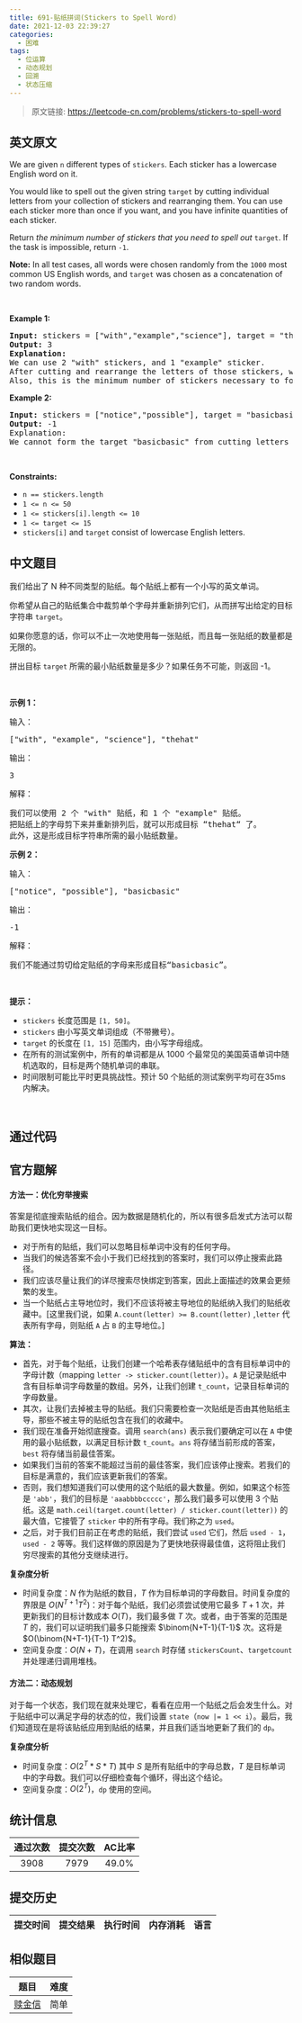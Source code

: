 ```yaml
---
title: 691-贴纸拼词(Stickers to Spell Word)
date: 2021-12-03 22:39:27
categories:
  - 困难
tags:
  - 位运算
  - 动态规划
  - 回溯
  - 状态压缩
---
```


> 原文链接: https://leetcode-cn.com/problems/stickers-to-spell-word


## 英文原文
<div><p>We are given <code>n</code> different types of <code>stickers</code>. Each sticker has a lowercase English word on it.</p>

<p>You would like to spell out the given string <code>target</code> by cutting individual letters from your collection of stickers and rearranging them. You can use each sticker more than once if you want, and you have infinite quantities of each sticker.</p>

<p>Return <em>the minimum number of stickers that you need to spell out </em><code>target</code>. If the task is impossible, return <code>-1</code>.</p>

<p><strong>Note:</strong> In all test cases, all words were chosen randomly from the <code>1000</code> most common US English words, and <code>target</code> was chosen as a concatenation of two random words.</p>

<p>&nbsp;</p>
<p><strong>Example 1:</strong></p>

<pre>
<strong>Input:</strong> stickers = [&quot;with&quot;,&quot;example&quot;,&quot;science&quot;], target = &quot;thehat&quot;
<strong>Output:</strong> 3
<strong>Explanation:</strong>
We can use 2 &quot;with&quot; stickers, and 1 &quot;example&quot; sticker.
After cutting and rearrange the letters of those stickers, we can form the target &quot;thehat&quot;.
Also, this is the minimum number of stickers necessary to form the target string.
</pre>

<p><strong>Example 2:</strong></p>

<pre>
<strong>Input:</strong> stickers = [&quot;notice&quot;,&quot;possible&quot;], target = &quot;basicbasic&quot;
<strong>Output:</strong> -1
Explanation:
We cannot form the target &quot;basicbasic&quot; from cutting letters from the given stickers.
</pre>

<p>&nbsp;</p>
<p><strong>Constraints:</strong></p>

<ul>
	<li><code>n == stickers.length</code></li>
	<li><code>1 &lt;= n &lt;= 50</code></li>
	<li><code>1 &lt;= stickers[i].length &lt;= 10</code></li>
	<li><code>1 &lt;= target &lt;= 15</code></li>
	<li><code>stickers[i]</code> and <code>target</code> consist of lowercase English letters.</li>
</ul>
</div>

## 中文题目
<div><p>我们给出了 N 种不同类型的贴纸。每个贴纸上都有一个小写的英文单词。</p>

<p>你希望从自己的贴纸集合中裁剪单个字母并重新排列它们，从而拼写出给定的目标字符串 <code>target</code>。</p>

<p>如果你愿意的话，你可以不止一次地使用每一张贴纸，而且每一张贴纸的数量都是无限的。</p>

<p>拼出目标&nbsp;<code>target</code> 所需的最小贴纸数量是多少？如果任务不可能，则返回 -1。</p>

<p>&nbsp;</p>

<p><strong>示例 1：</strong></p>

<p>输入：</p>

<pre>[&quot;with&quot;, &quot;example&quot;, &quot;science&quot;], &quot;thehat&quot;
</pre>

<p>输出：</p>

<pre>3
</pre>

<p>解释：</p>

<pre>我们可以使用 2 个 &quot;with&quot; 贴纸，和 1 个 &quot;example&quot; 贴纸。
把贴纸上的字母剪下来并重新排列后，就可以形成目标 &ldquo;thehat&ldquo; 了。
此外，这是形成目标字符串所需的最小贴纸数量。
</pre>

<p><strong>示例 2：</strong></p>

<p>输入：</p>

<pre>[&quot;notice&quot;, &quot;possible&quot;], &quot;basicbasic&quot;
</pre>

<p>输出：</p>

<pre>-1
</pre>

<p>解释：</p>

<pre>我们不能通过剪切给定贴纸的字母来形成目标&ldquo;basicbasic&rdquo;。
</pre>

<p>&nbsp;</p>

<p><strong>提示：</strong></p>

<ul>
	<li><code>stickers</code> 长度范围是&nbsp;<code>[1, 50]</code>。</li>
	<li><code>stickers</code> 由小写英文单词组成（不带撇号）。</li>
	<li><code>target</code> 的长度在&nbsp;<code>[1, 15]</code>&nbsp;范围内，由小写字母组成。</li>
	<li>在所有的测试案例中，所有的单词都是从 1000 个最常见的美国英语单词中随机选取的，目标是两个随机单词的串联。</li>
	<li>时间限制可能比平时更具挑战性。预计 50 个贴纸的测试案例平均可在35ms内解决。</li>
</ul>

<p>&nbsp;</p>
</div>

## 通过代码
<RecoDemo>
</RecoDemo>


## 官方题解
####  方法一：优化穷举搜索 
答案是彻底搜索贴纸的组合。因为数据是随机化的，所以有很多启发式方法可以帮助我们更快地实现这一目标。 
- 对于所有的贴纸，我们可以忽略目标单词中没有的任何字母。
-  当我们的候选答案不会小于我们已经找到的答案时，我们可以停止搜索此路径。 
- 我们应该尽量让我们的详尽搜索尽快绑定到答案，因此上面描述的效果会更频繁的发生。 
- 当一个贴纸占主导地位时，我们不应该将被主导地位的贴纸纳入我们的贴纸收藏中。[这里我们说，如果 `A.count(letter) >= B.count(letter)` ,`letter` 代表所有字母，则贴纸 `A` 占 `B` 的主导地位。] 

**算法：**
- 首先，对于每个贴纸，让我们创建一个哈希表存储贴纸中的含有目标单词中的字母计数（mapping `letter -> sticker.count(letter)`）。`A` 是记录贴纸中含有目标单词字母数量的数组。另外，让我们创建 `t_count`，记录目标单词的字母数量。 
- 其次，让我们去掉被主导的贴纸。我们只需要检查一次贴纸是否由其他贴纸主导，那些不被主导的贴纸包含在我们的收藏中。 
- 我们现在准备开始彻底搜查。调用 `search(ans)` 表示我们要确定可以在 `A` 中使用的最小贴纸数，以满足目标计数 `t_count`。`ans` 将存储当前形成的答案，`best` 将存储当前最佳答案。 
- 如果我们当前的答案不能超过当前的最佳答案，我们应该停止搜索。若我们的目标是满意的，我们应该更新我们的答案。 
- 否则，我们想知道我们可以使用的这个贴纸的最大数量。例如，如果这个标签是 `'abb'`，我们的目标是 `'aaabbbbccccc'`，那么我们最多可以使用 3 个贴纸。这是 `math.ceil(target.count(letter) / sticker.count(letter))` 的最大值，它接管了 `sticker` 中的所有字母。我们称之为 `used`。 
- 之后，对于我们目前正在考虑的贴纸，我们尝试 `used` 它们，然后 `used - 1`，`used - 2` 等等。我们这样做的原因是为了更快地获得最佳值，这将阻止我们穷尽搜索的其他分支继续进行。 


**复杂度分析**

* 时间复杂度：$N$ 作为贴纸的数目，$T$ 作为目标单词的字母数目。时间复杂度的界限是 $O(N^{T+1} T^2)$：对于每个贴纸，我们必须尝试使用它最多 $T+1$ 次，并更新我们的目标计数成本 $O(T)$，我们最多做 $T$ 次。或者，由于答案的范围是 $T$ 的，我们可以证明我们最多只能搜索 $\binom{N+T-1}{T-1}$ 次。这将是 $O(\binom{N+T-1}{T-1} T^2)$。
* 空间复杂度：$O(N+T)$，在调用 `search` 时存储 `stickersCount`、`targetcount` 并处理递归调用堆栈。


####  方法二：动态规划
对于每一个状态，我们现在就来处理它，看看在应用一个贴纸之后会发生什么。对于贴纸中可以满足字母的状态的位，我们设置 `state`（`now |= 1 << i`）。最后，我们知道现在是将该贴纸应用到贴纸的结果，并且我们适当地更新了我们的 `dp`。

**复杂度分析**

* 时间复杂度：$O(2^T * S * T)$ 其中 $S$ 是所有贴纸中的字母总数，$T$ 是目标单词中的字母数。我们可以仔细检查每个循环，得出这个结论。 
* 空间复杂度：$O(2^T)$，`dp` 使用的空间。

## 统计信息
| 通过次数 | 提交次数 | AC比率 |
| :------: | :------: | :------: |
|    3908    |    7979    |   49.0%   |

## 提交历史
| 提交时间 | 提交结果 | 执行时间 |  内存消耗  | 语言 |
| :------: | :------: | :------: | :--------: | :--------: |


## 相似题目
|                             题目                             | 难度 |
| :----------------------------------------------------------: | :---------: |
| [赎金信](https://leetcode-cn.com/problems/ransom-note/) | 简单|
